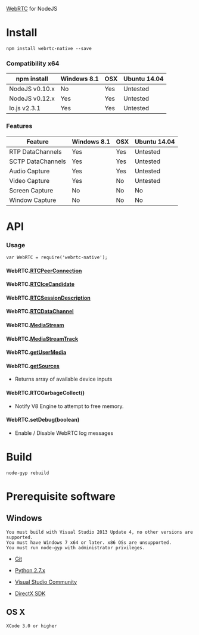 [WebRTC](http://en.wikipedia.org/wiki/WebRTC) for NodeJS

# Install

````
npm install webrtc-native --save
````

### Compatibility x64

| npm install           | Windows 8.1 | OSX | Ubuntu 14.04 |
|-----------------------|-------------|-----|--------------|
| NodeJS v0.10.x        | No          | Yes | Untested     |
| NodeJS v0.12.x        | Yes         | Yes | Untested     | 
| Io.js v2.3.1          | Yes         | Yes | Untested     |

### Features

| Feature               | Windows 8.1 | OSX | Ubuntu 14.04 |
|-----------------------|-------------|-----|--------------|
| RTP DataChannels      | Yes         | Yes | Untested     |
| SCTP DataChannels     | Yes         | Yes | Untested     |
| Audio Capture         | Yes         | Yes | Untested     |
| Video Capture         | Yes         | No  | Untested     |
| Screen Capture        | No          | No  | No           |
| Window Capture        | No          | No  | No           |

# API
### Usage

````
var WebRTC = require('webrtc-native');
````

#### WebRTC.[RTCPeerConnection](https://developer.mozilla.org/en-US/docs/Web/API/RTCPeerConnection)

#### WebRTC.[RTCIceCandidate](https://developer.mozilla.org/en-US/docs/Web/API/RTCPeerConnectionIceEvent)

#### WebRTC.[RTCSessionDescription](https://developer.mozilla.org/en-US/docs/Web/API/RTCSessionDescription)

#### WebRTC.[RTCDataChannel](https://developer.mozilla.org/en-US/docs/Web/API/RTCDataChannel)

#### WebRTC.[MediaStream](https://developer.mozilla.org/en-US/docs/Web/API/MediaStream)

#### WebRTC.[MediaStreamTrack](https://developer.mozilla.org/en-US/docs/Web/API/MediaStreamTrack)

#### WebRTC.[getUserMedia](https://developer.mozilla.org/en-US/docs/Web/API/Navigator/getUserMedia)

#### WebRTC.[getSources](http://simpl.info/getusermedia/sources/index.html)

- Returns array of available device inputs

#### WebRTC.RTCGarbageCollect()

- Notify V8 Engine to attempt to free memory.

#### WebRTC.setDebug(boolean)

- Enable / Disable WebRTC log messages

# Build

````
node-gyp rebuild
````

# Prerequisite software
## Windows

````
You must build with Visual Studio 2013 Update 4, no other versions are supported.
You must have Windows 7 x64 or later. x86 OSs are unsupported.
You must run node-gyp with administrator privileges.
````
- [Git](http://git-scm.com/)

- [Python 2.7.x](https://www.python.org/downloads/)

- [Visual Studio Community](https://www.visualstudio.com/products/visual-studio-community-vs)

- [DirectX SDK](https://www.microsoft.com/en-us/download/details.aspx?id=6812)

## OS X
````
XCode 3.0 or higher
````
